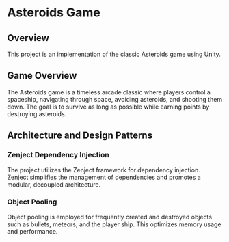 # Asteroids Game

## Overview

This project is an implementation of the classic Asteroids game using Unity.

## Game Overview

The Asteroids game is a timeless arcade classic where players control a spaceship, navigating through space, avoiding asteroids, and shooting them down. The goal is to survive as long as possible while earning points by destroying asteroids.

## Architecture and Design Patterns

### Zenject Dependency Injection

The project utilizes the Zenject framework for dependency injection. Zenject simplifies the management of dependencies and promotes a modular, decoupled architecture.

### Object Pooling

Object pooling is employed for frequently created and destroyed objects such as bullets, meteors, and the player ship. This optimizes memory usage and performance.